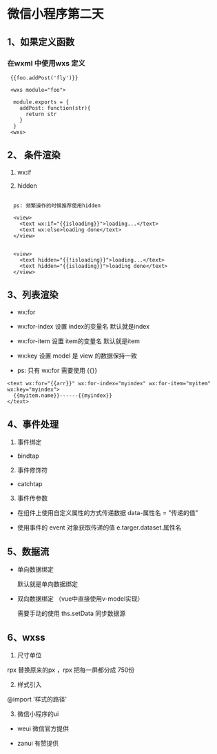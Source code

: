 # 微信小程序第二天 

## 1、如果定义函数    

### 在wxml 中使用wxs 定义   

```
 {{foo.addPost('fly')}}

 <wxs module="foo">
  
  module.exports = {
    addPost: function(str){
      return str 
    }
  }
 <wxs>
```
## 2、 条件渲染

1. wx:if  

2. hidden  

```

  ps: 频繁操作的时候推荐使用hidden  

  <view>
    <text wx:if="{{isloading}}">loading...</text>
    <text wx:else>loading done</text>
  </view>


  <view>
    <text hidden="{{!isloading}}">loading...</text>
    <text hidden="{{isloading}}">loading done</text>
  </view>
```

## 3、列表渲染

+ wx:for  

+ wx:for-index 设置 index的变量名 默认就是index  

+ wx:for-item 设置 item的变量名 默认就是item 

+ wx:key 设置 model 是 view 的数据保持一致  

+ ps: 只有 wx:for 需要使用 {{}}  

```
<text wx:for="{{arr}}" wx:for-index="myindex" wx:for-item="myitem" wx:key="myindex">
  {{myitem.name}}------{{myindex}}
</text>

```

## 4、事件处理  

1. 事件绑定    

  + bindtap  

2. 事件修饰符   

  + catchtap  

3. 事件传参数  

  + 在组件上使用自定义属性的方式传递数据  data-属性名 = "传递的值"

  + 使用事件的 event 对象获取传递的值  e.targer.dataset.属性名


## 5、数据流  

+ 单向数据绑定 

  默认就是单向数据绑定 

+ 双向数据绑定 （vue中直接使用v-model实现）

  需要手动的使用 ths.setData 同步数据源 

## 6、wxss   

1. 尺寸单位   

  rpx 替换原来的px ，rpx 把每一屏都分成 750份    

2. 样式引入   

  @import '样式的路径'

3. 微信小程序的ui   

+ weui  微信官方提供  

+ zanui 有赞提供